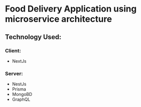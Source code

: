 # Food Delivery Application using microservice architecture


## Technology Used:

### Client: 
* NextJs

### Server: 
* NestJs
* Prisma
* MongoBD
* GraphQL
